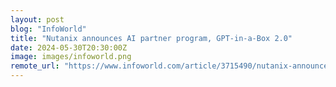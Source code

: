 ```yaml
---
layout: post
blog: "InfoWorld"
title: "Nutanix announces AI partner program, GPT-in-a-Box 2.0"
date: 2024-05-30T20:30:00Z
image: images/infoworld.png
remote_url: "https://www.infoworld.com/article/3715490/nutanix-announces-ai-partner-program-gpt-in-a-box-20.html#tk.rss_applicationdevelopment"
---
```

